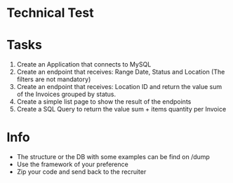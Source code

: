 # Technical Test

# Tasks
1. Create an Application that connects to MySQL
2. Create an endpoint that receives: Range Date, Status and Location (The filters are not mandatory)
3. Create an endpoint that receives: Location ID and return the value sum of the Invoices grouped by status.
4. Create a simple list page to show the result of the endpoints
5. Create a SQL Query to return the value sum + items quantity per Invoice

# Info
- The structure or the DB with some examples can be find on /dump
- Use the framework of your preference
- Zip your code and send back to the recruiter